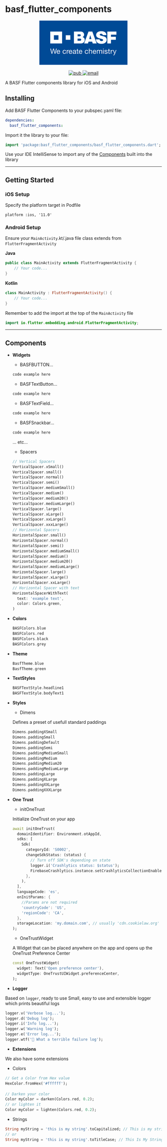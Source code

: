 # basf_flutter_components

<p align="center">
  <img src="https://raw.githubusercontent.com/BASF-Mobile-Solutions/basf_flutter_components/master/assets/basf_logo.png" />
</p>	

<p align="center">
  <a href="https://pub.dev/packages/basf_flutter_components">
     <img alt="pub" src="https://img.shields.io/pub/v/basf_flutter_components.svg?label=basf_flutter_components">
  </a>
  <a href="mailto:Mobile-Solutions@basf.com">
     <img alt="email" src="https://img.shields.io/badge/Email-BASF%20Mobile%20Solutions-blue.svg">
  </a>
</p>

A BASF Flutter components library for iOS and Android

## Installing

Add BASF Flutter Components to your pubspec.yaml file:

```yaml
dependencies:
  basf_flutter_components:
```

Import it the library to your file:

```dart
import 'package:basf_flutter_components/basf_flutter_components.dart';
```

Use your IDE IntelliSense to import any of the [Components](#components) built into the library

---

## Getting Started

### iOS Setup

Specify the platform target in Podfile
```pod
platform :ios, '11.0'
```

### Android Setup

Ensure your `MainActivity`.kt/.java file class extends from `FlutterFragmentActivity`

**Java**
```java
public class MainActivity extends FlutterFragmentActivity {
	// Your code...
}
```

**Kotlin**
```kotlin
class MainActivity : FlutterFragmentActivity() {
	// Your code...
}
```

Remember to add the import at the top of the `MainActivity` file
```kotlin
import io.flutter.embedding.android.FlutterFragmentActivity;
```

---

## Components

- **Widgets**
  - BASFBUTTON...
  ```dart
  code example here
  ```

  - BASFTextButton...
  ```dart
  code example here
  ```

  - BASFTextField...
  ```dart
  code example here
  ```

  - BASFSnackbar...
  ```dart
  code example here
  ```

  ... etc...

  - Spacers
  ```dart
  // Vertical Spacers
  VerticalSpacer.xSmall()
  VerticalSpacer.small()
  VerticalSpacer.normal()
  VerticalSpacer.semi()
  VerticalSpacer.mediumSmall()
  VerticalSpacer.medium()
  VerticalSpacer.medium20()
  VerticalSpacer.mediumLarge()
  VerticalSpacer.large()
  VerticalSpacer.xLarge()
  VerticalSpacer.xxLarge()
  VerticalSpacer.xxxLarge()
  // Horizontal Spacers
  HorizontalSpacer.small()
  HorizontalSpacer.normal()
  HorizontalSpacer.semi()
  HorizontalSpacer.mediumSmall()
  HorizontalSpacer.medium()
  HorizontalSpacer.medium20()
  HorizontalSpacer.mediumLarge()
  HorizontalSpacer.large()
  HorizontalSpacer.xLarge()
  HorizontalSpacer.xxLarge()
  // Horizontal Spacer with text
  HorizontalSpacerWithText(
    text: 'example text',
    color: Colors.green,
  )
  ```

- **Colors**
  ```dart
  BASFColors.blue
  BASFColors.red
  BASFColors.black
  BASFColors.grey
  ```

- **Theme**
  ```dart
  BasfTheme.blue
  BasfTheme.green
  ```

- **TextStyles**
  ```dart
  BASFTextStyle.headline1
  BASFTextStyle.bodyText1
  ```
- **Styles**
  - Dimens

  Defines a preset of usefull standard paddings
  ```dart
  Dimens.paddingXSmall
  Dimens.paddingSmall
  Dimens.paddingDefault
  Dimens.paddingSemi
  Dimens.paddingMediumSmall
  Dimens.paddingMedium
  Dimens.paddingMedium20
  Dimens.paddingMediumLarge
  Dimens.paddingLarge
  Dimens.paddingXLarge
  Dimens.paddingXXLarge
  Dimens.paddingXXXLarge
  ```

- **One Trust**
  - initOneTrust

  Initialize OneTrust on your app
  ```dart
  await initOneTrust(
    domainIdentifier: Environment.otAppId,
    sdks: [
      Sdk(
        categoryId: 'S0002',
        changeSdkStatus: (status) {
          // Turn off SDK's depending on state
          logger.i('Crashlytics status: $status');
          FirebaseCrashlytics.instance.setCrashlyticsCollectionEnabled(status);
        },
      ),
    ],
    languageCode: 'es',
    onInitParams: {
      //Params are not required
      'countryCode': 'US',
      'regionCode': 'CA',
    },
    storageLocation: 'my.domain.com', // usually 'cdn.cookielaw.org'
  );
  ```

  - OneTrustWidget

  A Widget that can be placed anywhere on the app and opens up the OneTrust Preference Center
  ```dart
  const OneTrustWidget(
    widget: Text('Open preference center'),
    widgetType: OneTrustUIWidget.preferenceCenter,
  );
  ```

- **Logger**

Based on `logger`, ready to use Small, easy to use and extensible logger which prints beautiful logs
  ```dart
  logger.v('Verbose log...');
  logger.d('Debug log');
  logger.i('Info log...');
  logger.w('Warning log');
  logger.e('Error log...');
  logger.wtf('👾 What a terrible failure log');
  ```
- **Extensions**

We also have some extensions
  - Colors
  ```dart
  // Get a Color from Hex value
  HexColor.fromHex('#ffffff');

  // Darken your color
  Color myColor = darken(Colors.red, 0.2);
  // or lighten it
  Color myColor = lighten(Colors.red, 0.2);
  ```

  - Strings
  ```dart
  String myString = 'this is my string'.toCapitalized; // This is my string
  // or
  String myString = 'this is my string'.toTitleCase; // This Is My String
  ```


